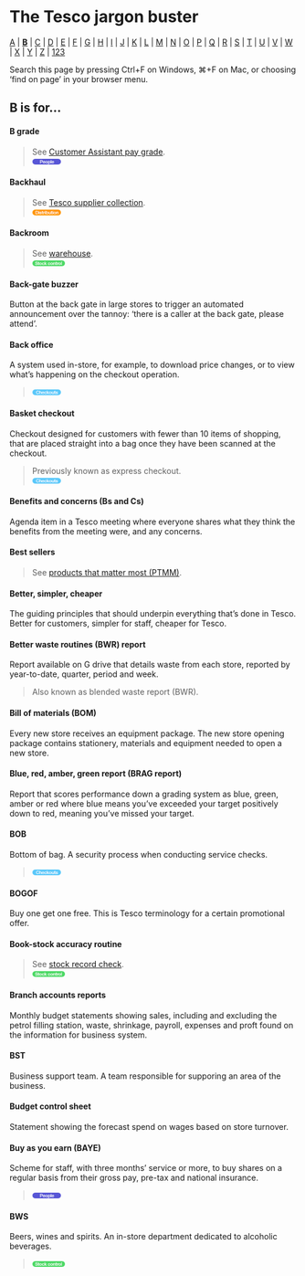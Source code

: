 # The Tesco jargon buster

[A](a.md) | [**B**](b.md) | [C](c.md) | [D](d.md) | [E](e.md) | [F](f.md) | [G](g.md) | [H](h.md) | [I](i.md) | [J](j.md) | [K](k.md) | [L](l.md) | [M](m.md) | [N](n.md) | [O](o.md) | [P](p.md) | [Q](q.md) | [R](r.md) | [S](s.md) | [T](t.md) | [U](u.md) | [V](v.md) | [W](w.md) | [X](x.md) | [Y](y.md) | [Z](z.md) | [123](123.md)

Search this page by pressing Ctrl+F on Windows, ⌘+F on Mac, or choosing ‘find on page’ in your browser menu.

## B is for…

#### B grade
> See [Customer Assistant pay grade](c.md#customer-assistant-pay-grade).  
> ![People](assets/images/tag-people.png)  

#### Backhaul
> See [Tesco supplier collection](t.md#tesco-supplier-collection).  
> ![Distribution](assets/images/tag-distribution.png)

#### Backroom
> See [warehouse](w.md#warehouse).  
> ![Stock control](assets/images/tag-stockcontrol.png)

#### Back-gate buzzer
Button at the back gate in large stores to trigger an automated announcement over the tannoy: ‘there is a caller at the back gate, please attend’.

#### Back office
A system used in-store, for example, to download price changes, or to view what’s happening on the checkout operation.  
> ![Checkouts](assets/images/tag-checkouts.png)

#### Basket checkout
Checkout designed for customers with fewer than 10 items of shopping, that are placed straight into a bag once they have been scanned at the checkout.
> Previously known as express checkout.  
> ![Checkouts](assets/images/tag-checkouts.png)

#### Benefits and concerns (Bs and Cs)
Agenda item in a Tesco meeting where everyone shares what they think the benefits from the meeting were, and any concerns.

#### Best sellers
> See [products that matter most (PTMM)](p.md#products-that-matter-most-ptmm).

#### Better, simpler, cheaper
The guiding principles that should underpin everything that’s done in Tesco. Better for customers, simpler for staff, cheaper for Tesco.

#### Better waste routines (BWR) report
Report available on G drive that details waste from each store, reported by year-to-date, quarter, period and week.
> Also known as blended waste report (BWR).

#### Bill of materials (BOM)
Every new store receives an equipment package. The new store opening package contains stationery, materials and equipment needed to open a new store.

#### Blue, red, amber, green report (BRAG report)
Report that scores performance down a grading system as blue, green, amber or red where blue means you’ve exceeded your target positively down to red, meaning you’ve missed your target.

#### BOB
Bottom of bag. A security process when conducting service checks.
> ![Checkouts](assets/images/tag-checkouts.png)  

#### BOGOF
Buy one get one free. This is Tesco terminology for a certain promotional offer.

#### Book-stock accuracy routine
> See [stock record check](s.md#stock-record-check).  
> ![Stock control](assets/images/tag-stockcontrol.png)

#### Branch accounts reports
Monthly budget statements showing sales, including and excluding the petrol filling station, waste, shrinkage, payroll, expenses and proft found on the information for business system.

#### BST
Business support team. A team responsible for supporing an area of the business.

#### Budget control sheet
Statement showing the forecast spend on wages based on store turnover.

#### Buy as you earn (BAYE)
Scheme for staff, with three months’ service or more, to buy shares on a regular basis from their gross pay, pre-tax and national insurance.  
> ![People](assets/images/tag-people.png)

#### BWS
Beers, wines and spirits. An in-store department dedicated to alcoholic beverages.  
> ![Stock control](assets/images/tag-stockcontrol.png)
